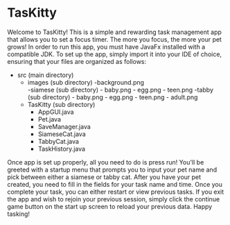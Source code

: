 # TasKitty
Welcome to TasKitty!
This is a simple and rewarding task management app that allows you to set a focus timer.
The more you focus, the more your pet grows!
In order to run this app, you must have JavaFx installed with a compatible JDK.
To set up the app, simply import it into your IDE of choice, ensuring that your files are organized as follows:
- src (main directory)
    - images (sub directory)
        -background.png   
        -siamese (sub directory)
          - baby.png
          - egg.png
          - teen.png
        -tabby  (sub directory)
          - baby.png
          - egg.png
          - teen.png
          - adult.png
    - TasKitty (sub directory)
         - AppGUI.java
         - Pet.java
         - SaveManager.java
         - SiameseCat.java
         - TabbyCat.java
         - TaskHistory.java
     
Once app is set up properly, all you need to do is press run!
You'll be greeted with a startup menu that prompts you to input your pet name and pick between either a siamese or tabby cat.
After you have your pet created, you need to fill in the fields for your task name and time.
Once you complete your task, you can either restart or view previous tasks.
If you exit the app and wish to rejoin your previous session, simply click the continue game button on the start up screen to reload your previous data.
Happy tasking!
